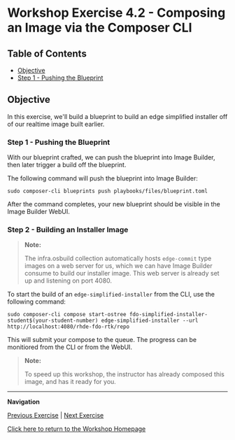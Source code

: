 # Workshop Exercise 4.2 - Composing an Image via the Composer CLI

## Table of Contents

* [Objective](#objective)
* [Step 1 - Pushing the Blueprint](#step-1---crafting-the-blueprint)

## Objective

In this exercise, we'll build a blueprint to build an edge simplified installer off of our realtime image built earlier.

### Step 1 - Pushing the Blueprint

With our blueprint crafted, we can push the blueprint into Image Builder, then later trigger a build off the blueprint.

The following command will push the blueprint into Image Builder:
```
sudo composer-cli blueprints push playbooks/files/blueprint.toml
```

After the command completes, your new blueprint should be visible in the Image Builder WebUI.

### Step 2 - Building an Installer Image

> **Note:**
>
> The infra.osbuild collection automatically hosts `edge-commit` type images on a web server for us, which we can have Image Builder consume to build our installer image. This web server is already set up and listening on port 4080.

To start the build of an `edge-simplified-installer` from the CLI, use the following command:
```
sudo composer-cli compose start-ostree fdo-simplified-installer-student$(your-student-number) edge-simplified-installer --url http://localhost:4080/rhde-fdo-rtk/repo
```

This will submit your compose to the queue. The progress can be monitiored from the CLI or from the WebUI.

> **Note:**
>
> To speed up this workshop, the instructor has already composed this image, and has it ready for you.

---
**Navigation**

[Previous Exercise](../4.1-build-blueprint) | [Next Exercise](../5.1-initial-device-image)

[Click here to return to the Workshop Homepage](../README.md)


